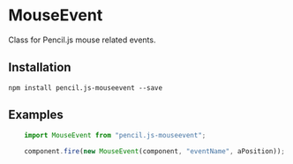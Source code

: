 # MouseEvent

Class for Pencil.js mouse related events.


## Installation

    npm install pencil.js-mouseevent --save


## Examples

```js
    import MouseEvent from "pencil.js-mouseevent";
    
    component.fire(new MouseEvent(component, "eventName", aPosition));
```